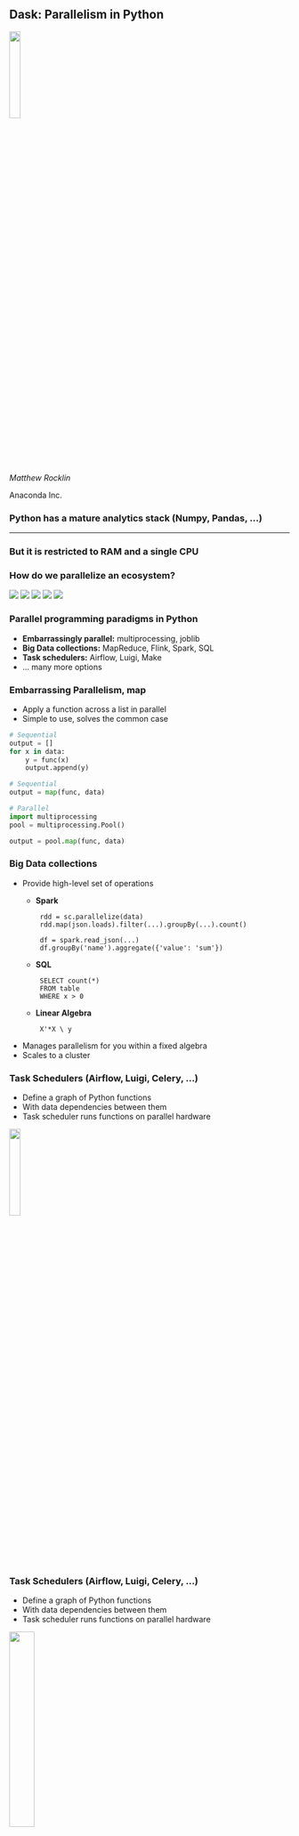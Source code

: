 Dask: Parallelism in Python
---------------------------

<img src="images/dask_icon.svg" width=20%>

*Matthew Rocklin*

Anaconda Inc.


### Python has a mature analytics stack (Numpy, Pandas, ...)

<hr>

### But it is restricted to RAM and a single CPU

### How do we parallelize an ecosystem?


<img src="images/scipy-stack/1.png">


<img src="images/scipy-stack/2.png">


<img src="images/scipy-stack/3.png">


<img src="images/scipy-stack/4.png">


<img src="images/scipy-stack/5.png">



### Parallel programming paradigms in Python

-  **Embarrassingly parallel:** multiprocessing, joblib
-  **Big Data collections:** MapReduce, Flink, Spark, SQL
-  **Task schedulers:**  Airflow, Luigi, Make
-  ... many more options


### Embarrassing Parallelism, map

-  Apply a function across a list in parallel
-  Simple to use, solves the common case

```python
# Sequential
output = []
for x in data:
    y = func(x)
    output.append(y)

# Sequential
output = map(func, data)

# Parallel
import multiprocessing
pool = multiprocessing.Pool()

output = pool.map(func, data)
```


### Big Data collections

-  Provide high-level set of operations
    -  **Spark**

            rdd = sc.parallelize(data)
            rdd.map(json.loads).filter(...).groupBy(...).count()

            df = spark.read_json(...)
            df.groupBy('name').aggregate({'value': 'sum'})

    -  **SQL**

            SELECT count(*)
            FROM table
            WHERE x > 0

    -  **Linear Algebra**

            X'*X \ y
-  Manages parallelism for you within a fixed algebra
-  Scales to a cluster


### Task Schedulers (Airflow, Luigi, Celery, ...)

-  Define a graph of Python functions
-  With data dependencies between them
-  Task scheduler runs functions on parallel hardware

<img src="images/small-simple.svg" width="20%">


### Task Schedulers (Airflow, Luigi, Celery, ...)

-  Define a graph of Python functions
-  With data dependencies between them
-  Task scheduler runs functions on parallel hardware

<img src="images/svd.svg" width="30%">



### When asked to *parallelize the PyData stack*

### How do we feel about our options?

<img src="images/scipy-stack/5.png" width="70%">


-  **Multiprocessing**
    -   *Pro*: Easy to install / Lightweight dependency

        *Pro*: Familiar to Python users
    -   *Con*: Doesn't scale

        *Con*: Not able to handle dependencies

        *Con*: Not efficient for numeric data


-  **Big Data Frameworks (Spark)**
    -   *Pro*: Larger set of operations (map, groupby, join, ...)

        *Pro*: Scales nicely on clusters

        *Pro*: Mature and well trusted by enterprise
    -   *Con*: Heavyweight

        *Con*: JVM focused (debugging, performance costs, ...)

        *Con*: Not able to handle complex computations


### This is what I mean by complex

<img src="images/array-xdotxT-mean-std.svg" width="50%">

```python
(x.dot(x.T + 1) - x.mean()).std()
```

### Spark does the following well

<table width="100%">
<tr>
  <td>
    <img src="images/embarrassing.svg" width="80%">
  </td>
  <td>
    <img src="images/shuffle.svg" width="80%">
  </td>
  <td>
    <img src="images/reduction.svg" width="80%">
  </td>
</tr>
</table>


-  **Task Schedulers (Airflow/Celery/Luigi)**:
    -  *Pros*
        -  Handle arbitrarily complex task graphs
        -  Python Native
    -  *Cons*
        -  No inter-worker storage or data interchange
        -  Long latencies (relatively)
        -  Not designed for computational loads
        -  Not designed for user interaction


### We want:

-  Scalability of Spark/Flink/Databases
-  Flexibility of Airflow/Celery for complex dependencies
-  Familiarity and lightweight nature of multiprocessing



<img src="images/dask_horizontal_white.svg" width=50%>

-  Designed to parallelize the Python ecosystem
    -  Flexible task scheduler
    -  Familiar APIs for Python users
    -  Co-developed with Pandas/SKLearn/Jupyter teams
-  Scales
    -  From multicore laptops to 1000-node clusters
    -  Resilient, responsive, and real-time


<img src="images/dask_horizontal_white.svg" width=50%>

-  Kind of like Airflow/Celery
-  But designed for efficient computation
-  With nice APIs (like Pandas) on top

.

.

.


### Task Graphs

<img src="images/small-simple.svg" width="20%">

```python
x = f(1)
y = f(2)
z = g(x, y)
_ = h(x)
```


### Task Graphs: SVD

<img src="images/svd.svg" width="30%">

```python
u, s, v = svd(x)
```


### Task Graphs: Pipelined Grid Search

<img src="images/grid_search_schedule-0.png" width="100%">

```python
pipe = Pipeline(steps=[('pca', PCA()),
                       ...,
                       ('logistic', LogisticRegression)])
grid = GridSearchCV(pipe, parameter_grid)
```


### Task Graphs: Pipelined Grid Search

<img src="images/grid_search_schedule.gif" width="100%">

```python
pipe = Pipeline(steps=[('pca', PCA()),
                       ...,
                       ('logistic', LogisticRegression)])
grid = GridSearchCV(pipe, parameter_grid)
```


### Example with Dask.delayed

[dask-delayed notebook](https://github.com/dask/dask-kubernetes/blob/master/examples/01-custom-delayed.ipynb)



### We build high-level libraries with Dask

-   Dask + NumPy = dask.array
-   Dask + list = dask.bag
-   Dask + Pandas = dask.dataframe
-   Dask + concurrent.futures = Dask futures
-   ... (you can build your own)

<img src="images/collections-schedulers-inverse.png">


### Dask.array

<img src="images/dask-array.svg" width="60%">

    import numpy as np
    x = np.random.random(...)
    u, s, v = np.linalg.svd(x.dot(x.T))

    import dask.array as da
    x = da.random.random(..., chunks=(1000, 1000))
    u, s, v = da.linalg.svd(x.dot(x.T))


### Dask.DataFrame

<img src="images/dask-dataframe-inverted.svg" width="25%">

    import pandas as pd
    df = pd.read_csv('myfile.csv', parse_dates=['timestamp'])
    df.groupby(df.timestamp.dt.hour).value.mean()

    import dask.dataframe as dd
    df = dd.read_csv('hdfs://myfiles.*.csv', parse_dates=['timestamp'])
    df.groupby(df.timestamp.dt.hour).value.mean()


### 1D-Array

<img src="images/array-1d.svg">

    >>> x = np.ones((15,))
    >>> x
    array([ 1., 1., 1., 1., 1., 1., 1., 1., 1., 1., 1., 1., 1., 1., 1.])

    >>> x = da.ones((15,), chunks=(5,))
    dask.array<ones, shape=(15,), dtype=float64, chunksize=(5,)>


### 1D-Array

<img src="images/array-1d-sum.svg" width="30%">

    x = da.ones((15,), chunks=(5,))
    x.sum()


### ND-Array - Sum

<img src="images/array-sum.svg">

    x = da.ones((15, 15), chunks=(5, 5))
    x.sum(axis=0)


### ND-Array - Transpose

<img src="images/array-xxT.svg">

    x = da.ones((15, 15), chunks=(5, 5))
    x + x.T


### ND-Array - Matrix Multiply

<img src="images/array-xdotxT.svg">

    x = da.ones((15, 15), chunks=(5, 5))
    x.dot(x.T + 1)


### ND-Array - Compound Operations

<img src="images/array-xdotxT-mean.svg">

    x = da.ones((15, 15), chunks=(5, 5))
    x.dot(x.T + 1) - x.mean()


### ND-Array - Compound Operations

<img src="images/array-xdotxT-mean-std.svg">

    import dask.array as da
    x = da.ones((15, 15), chunks=(5, 5))
    y = (x.dot(x.T + 1) - x.mean()).std()


### Dask collections build task graphs

<img src="images/grid_search_schedule-0.png" width="100%">


### Dask schedulers execute task graphs

<img src="images/grid_search_schedule.gif" width="100%">


### Example with dask.dataframes

[dask-dataframe notebook](https://github.com/dask/dask-kubernetes/blob/master/examples/05-nyc-taxi.ipynb)



### Python for distributed computing

*  **Strengths**

    -   Strong single-core analytics stack

        NumPy, SciPy, Pandas, Scikit-*
    -   Strong networking/concurrency stack

        Twisted, Tornado, Asyncio, gevent, async-await, ...
    -   Intuitive, easy to use, and broadly adopted
*   **Weaknesses**
    -   Deployment, compilation, dependencies (no Java JARs)

        Solvable with Docker, Conda, ...
    -   Global Interpreter Lock

        Solvable with C/C++/Cython, NumPy, Pandas, Numba, ...
    -   Lack of tight integration with existing Big Data systems



### Ongoing Projects with Dask

### .


### Ongoing Projects with Dask

### *Everything that follows is API-unstable *



### Dask Interfaces

-  **Mature, dependable**
    -  Dask.array: Numpy arrays
    -  Dask.bag: Lists (commonly used for JSON)
    -  Dask.dataframe: Pandas Dataframes
    -  Dask.delayed: Manual graph construction
    -  Concurrent.futures: Futures
-  **New work** (unstable API)
    -  Dask-GeoPandas: geospatial analytics
    -  Dask-ML: Machine learning
        - ...
    -  Streamz: real-time continuous processing


### GeoPandas

[geopandas.org](http://geopandas.org/)


### GeoPandas

Pandas and GeoSpatial data (points, lines, polygons)

```python
geopandas.read_file('nyc-taxi-zones.shp')
         .to_crs({'init' :'epsg:4326'})
         .plot(column='borough', categorical=True)
```

<img src="images/nyc-taxi-zones.svg" width="60%">


### GeoPandas

Pandas and GeoSpatial data (points, lines, polygons)

```python
df = geopandas.sjoin(taxi_rides, zones, op='within')
```

<img src="images/nyc-taxi-geo-counts.png" width="50%">


### GeoPandas

-  Shapely wraps OSGeo C++ library in Python
-  GeoPandas wraps Shapely objects
-  Currently quite slow

<img src="images/geopandas-shapely-1.svg.png" width="55%">
<img src="images/timings_sjoin.png" width="35%">

*Images from Joris Van den Bossche's EuroPython talk*


### GeoPandas + Cython

-  GeoPandas now wraps OSGeo C++ directly
-  .
-  Rewritten in Cython

<img src="images/geopandas-shapely-2.svg.png" width="55%">
<img src="images/timings_sjoin_all.png" width="33%">

*Images from Joris Van den Bossche's EuroPython talk*


### GeoPandas + Cython + Dask

-  Partition data into geospatial regions
-  Gives an extra 2-3x on a laptop
-  Provides intelligent spatially-aware algorithms
-  Enables scaling across a cluster

<img src="images/dask-array.svg" width="30%">
<img src="images/dask-dataframe-inverted.svg" width="15%">
<img src="images/nyc-boroughs.svg" width="30%">


### GeoPandas Status

<div class="columns">

<div class="column">
<ul><li>Cython (current focus)
<ul>
  <li> Available now in geopandas-cython branch </li>
  <li> Requires Pandas 0.21.0</li>
  <li> Needs users to identify issues </li>
</ul></li>
<li>Dask (waiting until Cython is finished)
<ul>
  <li> Hard algorithms implemented (spatial join)</li>
  <li> Easy algorithms still missing</li>
  <li> Need to improve distributed serialization, data ingesion, ...</li>
</ul></li>
</ul>
</div>

<div class="column">
<img src="images/nyc-taxi-geo-counts.png" width="80%">
</div>
</div>



### Machine Learning

[dask-ml.readthedocs.io](http://dask-ml.readthedocs.io/)


### Machine Learning: We have a few options ...

1.  Accelerate Scikit-Learn directly

    ```python
    pipe = Pipeline(steps=[('pca', PCA()),
                           ('logistic', LogisticRegression)])
    grid = GridSearchCV(pipe, parameter_grid)
    ```

2.  Build well-known algorithms with Dask.array

    ```python
    eXbeta = da.exp(X.dot(beta))
    gradient = X.T.dot(eXbeta / (eXbeta + 1) - y)
    ...
    ```

3.  Support and deploy other distributed systems

    <img src="images/dask-xgboost-pre.svg" width="40%">
    <img src="images/dask-xgboost-pre.svg" width="40%">

4.  Build custom algorithms with concurrent.futures, dask.delayed, ...


### Machine Learning: We have a few options ...

1.  Accelerate Scikit-Learn directly

    ```python
    pipe = Pipeline(steps=[('pca', PCA()),
                           ('logistic', LogisticRegression)])
    grid = GridSearchCV(pipe, parameter_grid)
    ```

2.  Build well-known algorithms with Dask.array

    ```python
    eXbeta = da.exp(X.dot(beta))
    gradient = X.T.dot(eXbeta / (eXbeta + 1) - y)
    ...
    ```

3.  Support and deploy other distributed systems side-by-side

    <img src="images/dask-xgboost-post.svg" width="40%">
    <img src="images/dask-xgboost-post.svg" width="40%">

4.  Build custom algorithms with concurrent.futures, dask.delayed, ...


### Accelerate Scikit-Learn directly with Joblib

-  Scikit-Learn uses [Joblib](https://pythonhosted.org/joblib/) for parallelism
-  Joblib now supports swapping backends
-  Can replace the normal thread pool with Dask

-  Thread Pool <-- Joblib <-- Scikit Learn

```python
from sklearn.model_selection import GridSearchCV
.
.

est = GridSearchCV(...)  # this could be any joblib-parallelized estimator

est.fit(X, y)  # uses a thread pool
```


### Accelerate Scikit-Learn directly with Joblib

-  Scikit-Learn uses [Joblib](https://pythonhosted.org/joblib/) for parallelism
-  Joblib now supports swapping backends
-  Can replace the normal thread pool with Dask

-  Dask Cluster <-- Joblib <-- Scikit Learn

```python
from sklearn.model_selection import GridSearchCV
from sklearn.externals.joblib import parallel_backend
import dask_ml.joblib

est = GridSearchCV(...)  # this could be any joblib-parallelized estimator
with parallel_backend('dask.distributed', scheduler_host='...'):
    est.fit(X, y)  # uses Dask
```


### Accelerate Scikit-Learn directly with Joblib

-  Good:
    -  model selection (grid search)
    -  embarrassingly parallel computations (random forests)
-  Bad:
    -  Training large data
    -  Still some backends baked into Scikit-Learn
-  Status:
    - Works well today
    - Will extend to new algorithms as Joblib evolves


### Use Dask Array to Build Optimization Algorithms

Implement optimization algorithms with NumPy syntax

<div class="columns">
  <div class="column">
    <pre>
Xbeta = X.dot(beta_hat)
func = ((y - Xbeta)\*\*2).sum()
gradient = 2 \* X.T.dot(Xbeta - y)

beta_hat = beta_hat - step_size \* gradient
new_func = ((y - X.dot(beta_hat)) \*\* 2).sum()
    </pre>

    <p> Dask.array provides scalable algorithms </p>
    <p> Easy for mathematical programmers </p>
  </div>

  <div class="column">
    <img src="images/grad-step-white-on-transparent.svg" width="100%">
  </div>
</div>


### Use Dask Array to Build Optimization Algorithms

```python
>>> from dask_ml.estimators import LogisticRegression
>>> from dask_ml.datasets import make_classification
>>> X, y = make_classification()
>>> lr = LogisticRegression()
>>> lr.fit(X, y)
>>> lr
LogisticRegression(abstol=0.0001, fit_intercept=True, lamduh=1.0,
                   max_iter=100, over_relax=1, regularizer='l2', reltol=0.01,
                                      rho=1, solver='admm', tol=0.0001)
```

-  Combine the following:
    -  Optimization algorithms with Dask.array
    -  Regularizers (L1, L2, ElasticNet, ...)
    -  Generalized Linear Model families
-  Get:
    -  Linear Regression
    -  Logistic Regression
    -  Poisson Regression
    -  ...


### Use Dask Array to Build Optimization Algorithms

-  Good:
    -  Train large datasets
    -  Extensible to new regularization methods, link functions
    -  Supports SKLearn API
-  Bad:
    -  Not as efficient as SKLearn on single machines
-  Status:
    -  Good to go
    -  Needs benchmarking on real problems

<hr>

*Work by Chris White and Tom Augspurger*


### Deploy Other Services with Dask

<div class="columns">
  <div class="column">
  <ul>
    <li>Other distributed machine learning systems exist</li>
    <li>Dask can deploy these and serve data</li>
  <ul>
  <pre>
import dask.dataframe as dd
df = dd.read_parquet('s3://...')

# Split into training and testing data
train, test = df.random_split([0.8, 0.2])

# Separate labels from data
train_labels = train.x > 0
test_labels = test.x > 0

del train['x']  # remove informative column from data
del test['x']  # remove informative column from data

.
.

.
.

.
  </pre>
  </div>

  <div class="column">
    <img src="images/network-inverse.svg" width="100%">
  </div>
</div>


### Deploy Other Services with Dask

<div class="columns">
  <div class="column">
  <ul>
    <li>Other distributed machine learning systems exist</li>
    <li>Dask can deploy these and serve data</li>
  <ul>
  <pre>
import dask.dataframe as dd
df = dd.read_parquet('s3://...')

# Split into training and testing data
train, test = df.random_split([0.8, 0.2])

# Separate labels from data
train_labels = train.x > 0
test_labels = test.x > 0

del train['x']  # remove informative column from data
del test['x']  # remove informative column from data

.
.

.
.

.
  </pre>
  </div>

  <div class="column">
    <img src="images/network-inverse-xgboost.svg" width="100%">
  </div>
</div>


### Deploy Other Services with Dask

<div class="columns">
  <div class="column">
  <ul>
    <li>Other distributed machine learning systems exist</li>
    <li>Dask can deploy these and serve data</li>
  <ul>
  <pre>
import dask.dataframe as dd
df = dd.read_parquet('s3://...')

# Split into training and testing data
train, test = df.random_split([0.8, 0.2])

# Separate labels from data
train_labels = train.x > 0
test_labels = test.x > 0

del train['x']  # remove informative column from data
del test['x']  # remove informative column from data

.
.

.
.

.
  </pre>
  </div>
  <div class="column">
    <img src="images/network-inverse-xgboost-connections.svg" width="100%">
  </div>
</div>


### Deploy Other Services with Dask

<div class="columns">
  <div class="column">
  <ul>
    <li>Other distributed machine learning systems exist</li>
    <li>Dask can deploy these and serve data</li>
  <ul>
  <pre>
import dask.dataframe as dd
df = dd.read_parquet('s3://...')

# Split into training and testing data
train, test = df.random_split([0.8, 0.2])

# Separate labels from data
train_labels = train.x > 0
test_labels = test.x > 0

del train['x']  # remove informative column from data
del test['x']  # remove informative column from data

# from xgboost import XGBRegressor  # change import
from dask_ml.xgboost import XGBRegressor

est = XGBRegressor(...)
est.fit(train, train_labels)

prediction = est.predict(test)
  </pre>
  </div>
  <div class="column">
    <img src="images/network-inverse-xgboost-connections.svg" width="100%">
  </div>
</div>


### Deploy Other Services with Dask

-  Good
    -  Works with XGBoost
    -  Works with TensorFlow
    -  Handles administrative setup
    -  Delivers distributed data
    -  Doesn't reinvent anything unnecessarily
-  Bad
    -  You still need to understand XGBoost
    -  You still need to understand TensorFlow
    -  Requires that the service plays nicely with Python
-  Status
    -  Very small projects
    -  Not heavily used, so expect some friction


### Machine Learning Overview

-  Dask enable parallel machine learning
    -  Uses existing technologies like SKLearn, XGBoost
    -  Implements new algorithms when necessary
-  Highly collaborative
-  Maintain familiar Scikit-Learn APIs

<hr>

-  See blogposts by [Tom Augspurger](https://tomaugspurger.github.io/)
    -  [Overview](https://tomaugspurger.github.io/scalable-ml-01.html)
    -  [Incremental Learning](https://tomaugspurger.github.io/scalable-ml-02.html)
    -  ...
-  And [Jim Crist](http://jcrist.github.io/)
    -  [Grid Search](http://jcrist.github.io/introducing-dask-searchcv.html)
-  And [Chris White](https://github.com/moody-marlin/)
    -  [Convex Optimization](https://matthewrocklin.com/blog/work/2017/03/22/dask-glm-1)
    -  [Asynchronous Algorithms](http://matthewrocklin.com/blog/work/2017/04/19/dask-glm-2)



### Real-time systems

[streamz.readthedocs.org](http://streamz.readthedocs.io/en/latest/)


### Real-time systems

### (disclaimer, this is *very* new)

Sometimes we have continuous datasets.  How do we handle them?

-  **Python:** Iterators / generators
-  **JVM tools:** Streaming systems like Flink, Akka, Spark Streaming
-  **Reactive** systems like ReactiveX / RxPy
-  **Custom:** Threads, queues, maybe Rabbit/ZeroMQ/Redis

<img src="images/streamz/simple.svg">


### Real-time systems

### (disclaimer, this is *very* new)

Sometimes we have continuous datasets.  How do we handle them?

-  **Python:** Iterators / generators
-  **JVM tools:** Streaming systems like Flink, Akka, Spark Streaming
-  **Reactive** systems like ReactiveX / RxPy
-  **Custom:** Threads, queues, maybe Rabbit/ZeroMQ/Redis

<img src="images/streamz/inc-dec-print.svg">


### Real-time systems

### (disclaimer, this is *very* new)

Sometimes we have continuous datasets.  How do we handle them?

-  **Python:** Iterators / generators
-  **JVM tools:** Streaming systems like Flink, Akka, Spark Streaming
-  **Reactive** systems like ReactiveX / RxPy
-  **Custom:** Threads, queues, maybe Rabbit/ZeroMQ/Redis

<img src="images/streamz/inc-dec-add-print.svg">


### Real-time systems

### (disclaimer, this is *very* new)

Sometimes we have continuous datasets.  How do we handle them?

-  **Python:** Iterators / generators
-  **JVM tools:** Streaming systems like Flink, Akka, Spark Streaming
-  **Reactive** systems like ReactiveX / RxPy
-  **Custom:** Threads, queues, maybe Rabbit/ZeroMQ/Redis

<img src="images/streamz/complex.svg">


<img src="images/billiger.png" width="80%">


### Micro-project: Streamz

-  Streamz.core
    -  Implements standard pipeline primitives
    -  Handles branching, joining, ...
    -  Handles processing time management (with Tornado)
    -  Handles back pressure
    -  ~1000 Lines of code
-  Streamz.dataframes: Pandas-like API
-  Streamz.dask: Parallel implementation with Dask


### Example with streaming dataframes

<img src="images/streaming-dataframes-plot.gif" width="60%">


### Real-time systems

-  Good
    -  Small hackable codebase
    -  Scales down well
    -  Works with other async technologies
    -  Can scale with Dask
-  Bad
    -  Very young
    -  Many missing features / algorithms / guarantees
-  Status
    -  Please come develop
    -  Please don't use in production



### Summary

-  Talked about parallel programming paradigms
-  Introduced Dask
    -  Computational task scheduler
    -  With NumPy/Pandas/... APIs on top
-  Saw current efforts
    -  Gives some ideas on how you can use Dask
    -  Invitation to collaborate


### Thank you for your time

<img src="images/grid_search_schedule.gif" width="80%">

-  `conda install dask -c conda-forge`
-  `pip install dask[complete]`
-  [dask.pydata.org](https://dask.pydata.org) -- [distributed.readthedocs.org](https://distributed.readthedocs.org)

<img src="images/moore.png" width="20%">
<img src="images/Anaconda_Logo.png" width="20%">
<img src="images/NSF.png" width="10%">
<img src="images/DARPA_Logo.jpg" width="20%">





### Multiprocessing

```python
pool = multiprocessing.Pool()
output = pool.map(func, data)  # Parallel
```

### Concurrent.futures (simple)

```python
from concurrent.futures import ThreadPoolExecutor

executor = ThreadPoolExecutor()
output = executor.map(func, data)  # Parallel
```


### Concurrent.futures (complex)

    .
    .
    .
    results = []
    for x in L1:
        for y in L2:
            if x < y:
                z = f(x, y)
            else:
                z = g(x, y)
            results.append(z)

    .

-  Futures provide complete flexibility in parallel execution
-  Common API implemented across many implementations

.

.


### Concurrent.futures (complex)

    from concurrent.futures import ThreadPoolExecutor
    executor = ThreadPoolExecutor(8)
    .
    futures = []
    for x in L1:
        for y in L2:
            if x < y:
                future = executor.submit(f, x, y)
            else:
                future = executor.submit(g, x, y)
            futures.append(z)

    results = [future.result() for future in futures]

-  Futures provide complete flexibility in parallel execution
-  Common API implemented across many implementations

.

.


### Concurrent.futures (complex)

    from concurrent.futures import ProcessPoolExecutor
    executor = ProcessPoolExecutor(8)
    .
    futures = []
    for x in L1:
        for y in L2:
            if x < y:
                future = executor.submit(f, x, y)
            else:
                future = executor.submit(g, x, y)
            futures.append(z)

    results = [future.result() for future in futures]

-  Futures provide complete flexibility in parallel execution
-  Common API implemented across many implementations

.

.


### Concurrent.futures (complex)

    from concurrent.futures import ProcessPoolExecutor
    executor = ProcessPoolExecutor(8)
    .
    futures = []
    for x in L1:
        for y in L2:
            if x < y:
                future = executor.submit(f, x, y)
            else:
                future = executor.submit(g, x, y)
            futures.append(z)

    results = [future.result() for future in futures]

-   Pros
    -  Flexible for complex situations
    -  Lightweight (in standard library)
    -  Mulitple implementations (threads, processes, ...)
-   Cons
    -  Does not scale

